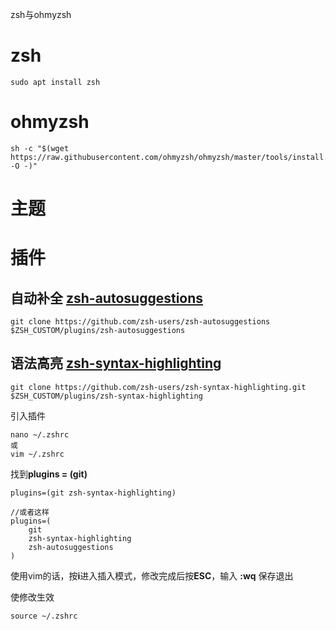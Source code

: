 zsh与ohmyzsh



# zsh



```
sudo apt install zsh
```





# ohmyzsh

```
sh -c "$(wget https://raw.githubusercontent.com/ohmyzsh/ohmyzsh/master/tools/install.sh -O -)"
```



# 主题









# 插件



## 自动补全 [zsh-autosuggestions](https://link.zhihu.com/?target=https%3A//github.com/zsh-users/zsh-autosuggestions)

```
git clone https://github.com/zsh-users/zsh-autosuggestions $ZSH_CUSTOM/plugins/zsh-autosuggestions
```



## 语法高亮 [zsh-syntax-highlighting](https://link.zhihu.com/?target=https%3A//github.com/zsh-users/zsh-syntax-highlighting)

```
git clone https://github.com/zsh-users/zsh-syntax-highlighting.git $ZSH_CUSTOM/plugins/zsh-syntax-highlighting
```





引入插件

```
nano ~/.zshrc
或
vim ~/.zshrc
```

找到**plugins = (git)**

```
plugins=(git zsh-syntax-highlighting)

//或者这样
plugins=(
    git
    zsh-syntax-highlighting
    zsh-autosuggestions
)
```

使用vim的话，按**i**进入插入模式，修改完成后按**ESC**，输入 **:wq** 保存退出



使修改生效

```
source ~/.zshrc
```

